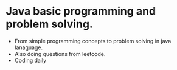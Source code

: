 # Java basic programming and problem solving.
- From simple programming concepts to problem solving in java lanaguage.
- Also doing questions from leetcode.
- Coding daily
